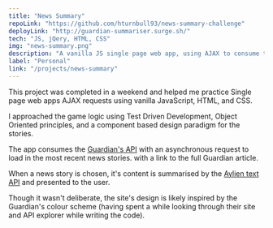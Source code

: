 ```yaml
---
title: "News Summary"
repoLink: "https://github.com/hturnbull93/news-summary-challenge"
deployLink: "http://guardian-summariser.surge.sh/"
tech: "JS, jQery, HTML, CSS"
img: "news-summary.png"
description: "A vanilla JS single page web app, using AJAX to consume the Guardian API."
label: "Personal"
link: "/projects/news-summary"
---
```


This project was completed in a weekend and helped me practice Single page web apps AJAX requests using vanilla JavaScript, HTML, and CSS.

I approached the game logic using Test Driven Development, Object Oriented principles, and a component based design paradigm for the stories.

The app consumes the [Guardian's API](https://open-platform.theguardian.com/explore/) with an asynchronous request to load in the most recent news stories. with a link to the full Guardian article.

When a news story is chosen, it's content is summarised by the [Aylien text API](https://aylien.com/text-api/) and presented to the user.

Though it wasn't deliberate, the site's design is likely inspired by the Guardian's colour scheme (having spent a while looking through their site and API explorer while writing the code).
